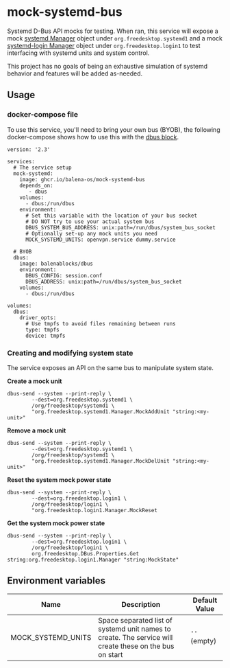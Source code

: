 # mock-systemd-bus

Systemd D-Bus API mocks for testing. When ran, this service will expose a mock [systemd Manager](https://www.freedesktop.org/software/systemd/man/org.freedesktop.systemd1.html) object under `org.freedesktop.systemd1` and a mock [systemd-login Manager](https://www.freedesktop.org/software/systemd/man/org.freedesktop.login1.html) object under `org.freedesktop.login1` to test interfacing with systemd units and system control.

This project has no goals of being an exhaustive simulation of systemd behavior and features will be added as-needed.

## Usage

### docker-compose file

To use this service, you'll need to bring your own bus (BYOB), the following docker-compose shows how to use this with the [dbus block](https://github.com/balena-labs-projects/dbus).

```
version: '2.3'

services: 
  # The service setup
  mock-systemd:
    image: ghcr.io/balena-os/mock-systemd-bus
    depends_on:
       - dbus
    volumes:
      - dbus:/run/dbus
    environment:
      # Set this variable with the location of your bus socket
      # DO NOT try to use your actual system bus
      DBUS_SYSTEM_BUS_ADDRESS: unix:path=/run/dbus/system_bus_socket
      # Optionally set-up any mock units you need
      MOCK_SYSTEMD_UNITS: openvpn.service dummy.service

  # BYOB
  dbus:
    image: balenablocks/dbus
    environment:
      DBUS_CONFIG: session.conf
      DBUS_ADDRESS: unix:path=/run/dbus/system_bus_socket
    volumes:
      - dbus:/run/dbus

volumes:
  dbus:
    driver_opts:
      # Use tmpfs to avoid files remaining between runs
      type: tmpfs
      device: tmpfs 

```

### Creating and modifying system state

The service exposes an API on the same bus to manipulate system state.

**Create a mock unit**

```
dbus-send --system --print-reply \
		--dest=org.freedesktop.systemd1 \
		/org/freedesktop/systemd1 \
		"org.freedesktop.systemd1.Manager.MockAddUnit "string:<my-unit>"
```


**Remove a mock unit**
```
dbus-send --system --print-reply \
		--dest=org.freedesktop.systemd1 \
		/org/freedesktop/systemd1 \
		"org.freedesktop.systemd1.Manager.MockDelUnit "string:<my-unit>"
```

**Reset the system mock power state**

```
dbus-send --system --print-reply \
		--dest=org.freedesktop.login1 \
		/org/freedesktop/login1 \
		"org.freedesktop.login1.Manager.MockReset
```

**Get the system mock power state**

```
dbus-send --system --print-reply \
		--dest=org.freedesktop.login1 \
		/org/freedesktop/login1 \
		org.freedesktop.DBus.Properties.Get string:org.freedesktop.login1.Manager "string:MockState"
```


## Environment variables

| Name               | Description                                                                                              | Default Value |
| ------------------ | ---------------------------------------------------------------------------------------------------------| ------------- |
| MOCK_SYSTEMD_UNITS | Space separated list of systemd unit names to create. The service will create these on the bus on start  | `''` (empty)  |
